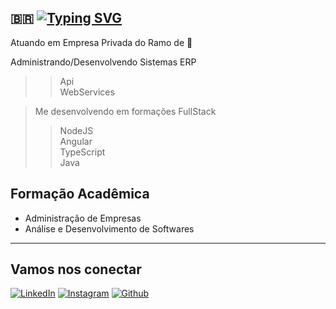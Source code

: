 
🇧🇷 [![Typing SVG](https://readme-typing-svg.herokuapp.com?font=Black+Ops+One&pause=1000&width=435&lines=Vin%C3%ADcius+de+Carvalho;Dev+FullStack;39+anos)](https://git.io/typing-svg)
---

Atuando em Empresa Privada do Ramo de 🚜 

Administrando/Desenvolvendo Sistemas ERP <br>
 >> Api <br>
 >> WebServices <br>
 
> Me desenvolvendo em formações FullStack 
 >> NodeJS <br>
 >> Angular <br>
 >> TypeScript <br>
 >> Java <br>

 ## Formação Acadêmica
  - Administração de Empresas
  - Análise e Desenvolvimento de Softwares

---
## Vamos nos conectar
[![LinkedIn](https://img.shields.io/badge/LinkedIn-000?style=for-the-badge&logo=linkedin&logoColor=0E76A8)](https://www.linkedin.com/in//vinicius-de-carvalho-98538124/)   [![Instagram](https://img.shields.io/badge/Instagram-000?style=for-the-badge&logo=instagram)](https://www.instagram.com/viiini/) [![Github](https://img.shields.io/badge/GitHub-000?style=for-the-badge&logo=github)](https://github.com/viniciuscarvalho32)

